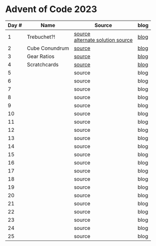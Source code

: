 # Advent of Code 2023

| Day # | Name           | Source                                                                                                                 | blog                  |
|-------|----------------|------------------------------------------------------------------------------------------------------------------------|-----------------------|
| 1     | Trebuchet?!    | [source](src/advent_2023_clojure/day01.clj)<br/>[alternate solution source](src/advent_2023_clojure/day01_indexes.clj) | [blog](docs/day01.md) |
| 2     | Cube Conundrum | [source](src/advent_2023_clojure/day02.clj)                                                                            | [blog](docs/day02.md) |
| 3     | Gear Ratios    | [source](src/advent_2023_clojure/day03.clj)                                                                            | [blog](docs/day03.md) |
| 4     | Scratchcards   | [source](src/advent_2023_clojure/day04.clj)                                                                            | [blog](docs/day04.md) |
| 5     |                | source                                                                                                                 | blog                  |
| 6     |                | source                                                                                                                 | blog                  |
| 7     |                | source                                                                                                                 | blog                  |
| 8     |                | source                                                                                                                 | blog                  |
| 9     |                | source                                                                                                                 | blog                  |
| 10    |                | source                                                                                                                 | blog                  |
| 11    |                | source                                                                                                                 | blog                  |
| 12    |                | source                                                                                                                 | blog                  |
| 13    |                | source                                                                                                                 | blog                  |
| 14    |                | source                                                                                                                 | blog                  |
| 15    |                | source                                                                                                                 | blog                  |
| 16    |                | source                                                                                                                 | blog                  |
| 17    |                | source                                                                                                                 | blog                  |
| 18    |                | source                                                                                                                 | blog                  |
| 19    |                | source                                                                                                                 | blog                  |
| 20    |                | source                                                                                                                 | blog                  |
| 21    |                | source                                                                                                                 | blog                  |
| 22    |                | source                                                                                                                 | blog                  |
| 23    |                | source                                                                                                                 | blog                  |
| 24    |                | source                                                                                                                 | blog                  |
| 25    |                | source                                                                                                                 | blog                  |
